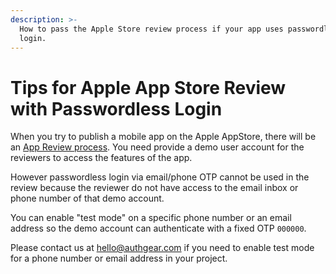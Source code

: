 ```yaml
---
description: >-
  How to pass the Apple Store review process if your app uses passwordless
  login.
---
```


# Tips for Apple App Store Review with Passwordless Login

When you try to publish a mobile app on the Apple AppStore, there will be an [App Review process](https://developer.apple.com/app-store/review/). You need provide a demo user account for the reviewers to access the features of the app.

However passwordless login via email/phone OTP cannot be used in the review because the reviewer do not have access to the email inbox or phone number of that demo account.

You can enable "test mode" on a specific phone number or an email address so the demo account can authenticate with a fixed OTP `000000`.

Please contact us at [hello@authgear.com](mailto:hello@authgear.com) if you need to enable test mode for a phone number or email address in your project.
